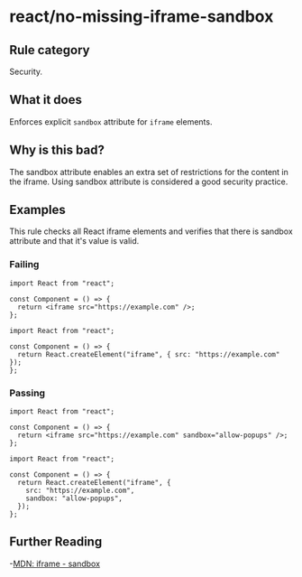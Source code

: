 # react/no-missing-iframe-sandbox

## Rule category

Security.

## What it does

Enforces explicit `sandbox` attribute for `iframe` elements.

## Why is this bad?

The sandbox attribute enables an extra set of restrictions for the content in the iframe. Using sandbox attribute is considered a good security practice.

## Examples

This rule checks all React iframe elements and verifies that there is sandbox attribute and that it's value is valid.

### Failing

```tsx
import React from "react";

const Component = () => {
  return <iframe src="https://example.com" />;
};
```

```tsx
import React from "react";

const Component = () => {
  return React.createElement("iframe", { src: "https://example.com" });
};
```

### Passing

```tsx
import React from "react";

const Component = () => {
  return <iframe src="https://example.com" sandbox="allow-popups" />;
};
```

```tsx
import React from "react";

const Component = () => {
  return React.createElement("iframe", {
    src: "https://example.com",
    sandbox: "allow-popups",
  });
};
```

## Further Reading

-[MDN: iframe - sandbox](https://developer.mozilla.org/en-US/docs/Web/HTML/Element/iframe#attributes)
